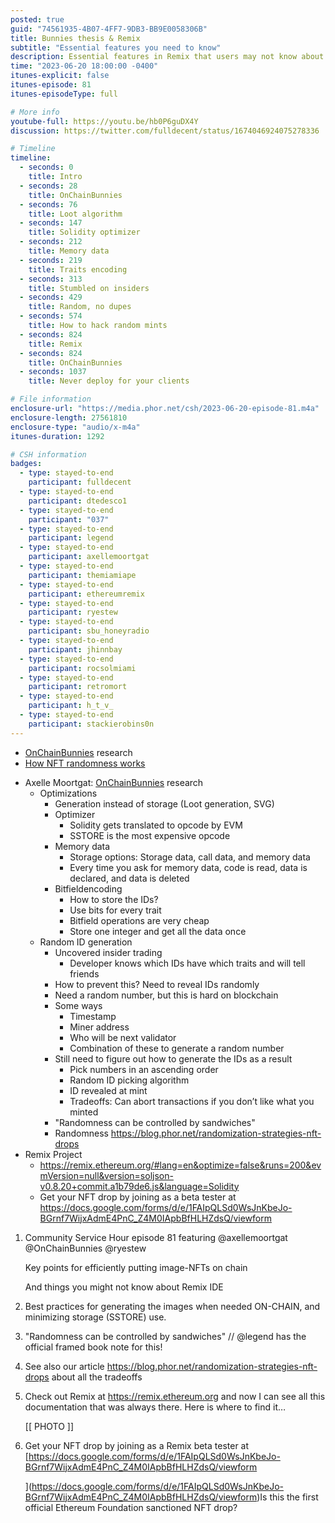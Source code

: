 ```yaml
---
posted: true
guid: "74561935-4B07-4FF7-9DB3-BB9E0058306B"
title: Bunnies thesis & Remix
subtitle: "Essential features you need to know"
description: Essential features in Remix that users may not know about with Rob Stupay and a deep dive into OnChainBunnies research by Axelle Moortgat including optimizations and strategies for random ID generation. 
time: "2023-06-20 18:00:00 -0400"
itunes-explicit: false
itunes-episode: 81
itunes-episodeType: full

# More info
youtube-full: https://youtu.be/hb0P6guDX4Y
discussion: https://twitter.com/fulldecent/status/1674046924075278336

# Timeline
timeline:
  - seconds: 0
    title: Intro
  - seconds: 28
    title: OnChainBunnies
  - seconds: 76
    title: Loot algorithm
  - seconds: 147
    title: Solidity optimizer
  - seconds: 212
    title: Memory data
  - seconds: 219
    title: Traits encoding
  - seconds: 313
    title: Stumbled on insiders
  - seconds: 429
    title: Random, no dupes
  - seconds: 574
    title: How to hack random mints
  - seconds: 824
    title: Remix
  - seconds: 824
    title: OnChainBunnies
  - seconds: 1037
    title: Never deploy for your clients

# File information
enclosure-url: "https://media.phor.net/csh/2023-06-20-episode-81.m4a"
enclosure-length: 27561810
enclosure-type: "audio/x-m4a"
itunes-duration: 1292

# CSH information
badges:
  - type: stayed-to-end
    participant: fulldecent
  - type: stayed-to-end
    participant: dtedesco1
  - type: stayed-to-end
    participant: "037"
  - type: stayed-to-end
    participant: legend
  - type: stayed-to-end
    participant: axellemoortgat
  - type: stayed-to-end
    participant: themiamiape
  - type: stayed-to-end
    participant: ethereumremix
  - type: stayed-to-end
    participant: ryestew
  - type: stayed-to-end
    participant: sbu_honeyradio
  - type: stayed-to-end
    participant: jhinnbay
  - type: stayed-to-end
    participant: rocsolmiami
  - type: stayed-to-end
    participant: retromort
  - type: stayed-to-end
    participant: h_t_v_
  - type: stayed-to-end
    participant: stackierobins0n
---
```


- [OnChainBunnies](http://onchainbunnies.io) research
- [How NFT randomness works](https://blog.phor.net/randomization-strategies-nft-drops)

<!--end of quick notes-->

- Axelle Moortgat: [OnChainBunnies](http://onchainbunnies.io) research
  - Optimizations
    - Generation instead of storage (Loot generation, SVG)
    - Optimizer
      - Solidity gets translated to opcode by EVM
      - SSTORE is the most expensive opcode
    - Memory data
      - Storage options: Storage data, call data, and memory data
      - Every time you ask for memory data, code is read, data is declared, and data is deleted
    - Bitfieldencoding
      - How to store the IDs?
      - Use bits for every trait
      - Bitfield operations are very cheap
      - Store one integer and get all the data once
  - Random ID generation
    - Uncovered insider trading
      - Developer knows which IDs have which traits and will tell friends
    - How to prevent this? Need to reveal IDs randomly
    - Need a random number, but this is hard on blockchain
    - Some ways
      - Timestamp
      - Miner address
      - Who will be next validator
      - Combination of these to generate a random number
    - Still need to figure out how to generate the IDs as a result
      - Pick numbers in an ascending order
      - Random ID picking algorithm
      - ID revealed at mint
      - Tradeoffs: Can abort transactions if you don’t like what you minted
    - "Randomness can be controlled by sandwiches"
    - Randomness https://blog.phor.net/randomization-strategies-nft-drops
- Remix Project
  - https://remix.ethereum.org/#lang=en&optimize=false&runs=200&evmVersion=null&version=soljson-v0.8.20+commit.a1b79de6.js&language=Solidity
  - Get your NFT drop by joining as a beta tester at https://docs.google.com/forms/d/e/1FAIpQLSd0WsJnKbeJo-BGrnf7WijxAdmE4PnC_Z4M0IApbBfHLHZdsQ/viewform 

1. Community Service Hour episode 81 featuring @axellemoortgat @OnChainBunnies @ryestew

   Key points for efficiently putting image-NFTs on chain

   And things you might not know about Remix IDE

2. Best practices for generating the images when needed ON-CHAIN, and minimizing storage (SSTORE) use.

3. "Randomness can be controlled by sandwiches" // @legend has the official framed book note for this!

4. See also our article https://blog.phor.net/randomization-strategies-nft-drops about all the tradeoffs

5. Check out Remix at https://remix.ethereum.org and now I can see all this documentation that was always there. Here is where to find it…

   [[ PHOTO ]] 

6. Get your NFT drop by joining as a Remix beta tester at [https://docs.google.com/forms/d/e/1FAIpQLSd0WsJnKbeJo-BGrnf7WijxAdmE4PnC_Z4M0IApbBfHLHZdsQ/viewform

   ](https://docs.google.com/forms/d/e/1FAIpQLSd0WsJnKbeJo-BGrnf7WijxAdmE4PnC_Z4M0IApbBfHLHZdsQ/viewform)Is this the first official Ethereum Foundation sanctioned NFT drop?